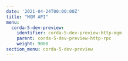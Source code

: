 ```yaml
---
date: '2021-04-24T00:00:00Z'
title: "MGM API"
menu:
  corda-5-dev-preview:
    identifier: corda-5-dev-preview-http-mgm
    parent: corda-5-dev-preview-http-rpc
    weight: 9000
section_menu: corda-5-dev-preview
---
```

